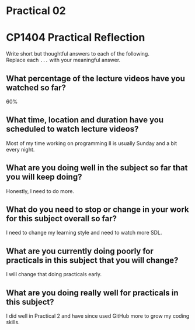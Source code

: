 # Practical 02
# CP1404 Practical Reflection

Write short but thoughtful answers to each of the following.  
Replace each `...` with your meaningful answer.

## What percentage of the lecture videos have you watched so far?

60%

## What time, location and duration have you scheduled to watch lecture videos?

Most of my time working on programming II is usually Sunday and a bit every night. 

## What are you doing well in the subject so far that you will keep doing?

Honestly, I need to do more.

## What do you need to stop or change in your work for this subject overall so far?

I need to change my learning style and need to watch more SDL.

## What are you currently doing poorly for practicals in this subject that you will change?

I will change that doing practicals early.  

## What are you doing really well for practicals in this subject?

I did well in Practical 2 and have since used GitHub more to grow my coding skills.